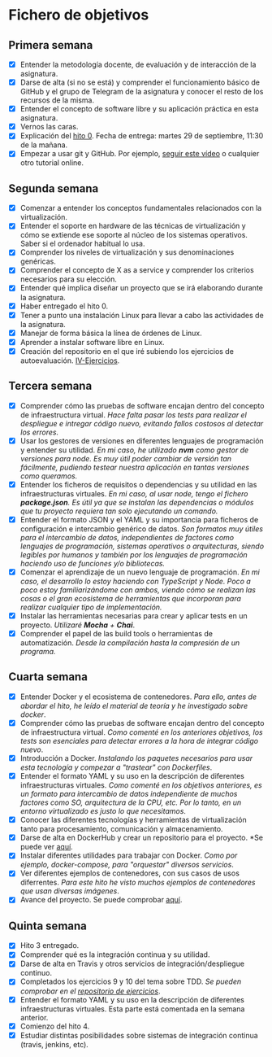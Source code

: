 # Fichero de objetivos

## Primera semana

- [x] Entender la metodología docente, de evaluación y de interacción de la asignatura.
- [x] Darse de alta (si no se está) y comprender el funcionamiento básico de GitHub y el grupo de Telegram de la asignatura y conocer el resto de los recursos de la misma.
- [x] Entender el concepto de software libre y su aplicación práctica en esta asignatura.
- [x] Vernos las caras.
- [x] Explicación del [hito 0](http://jj.github.io/IV/documentos/proyecto/0.Repositorio). Fecha de entrega: martes 29 de septiembre, 11:30 de la mañana.
- [x] Empezar a usar git y GitHub. Por ejemplo, [seguir este vídeo](https://www.youtube.com/watch?v=gmXyJI01qa8) o cualquier otro tutorial online.

## Segunda semana

- [x] Comenzar a entender los conceptos fundamentales relacionados con la virtualización.
- [x] Entender el soporte en hardware de las técnicas de virtualización y cómo se extiende ese soporte al núcleo de los sistemas operativos. Saber si el ordenador habitual lo usa.
- [x] Comprender los niveles de virtualización y sus denominaciones genéricas.
- [x] Comprender el concepto de X as a service y comprender los criterios necesarios para su elección.
- [x] Entender qué implica diseñar un proyecto que se irá elaborando durante la asignatura.
- [x] Haber entregado el hito 0.
- [x] Tener a punto una instalación Linux para llevar a cabo las actividades de la asignatura.
- [x] Manejar de forma básica la línea de órdenes de Linux.
- [x] Aprender a instalar software libre en Linux.
- [x] Creación del repositorio en el que iré subiendo los ejercicios de autoevaluación. [IV-Ejercicios](https://github.com/sergiovp/IV-Ejercicios).

## Tercera semana

- [x] Comprender cómo las pruebas de software encajan dentro del concepto de infraestructura virtual. *Hace falta pasar los tests para realizar el despliegue e intregar código nuevo, evitando fallos costosos al detectar los errores.*
- [x] Usar los gestores de versiones en diferentes lenguajes de programación y entender su utilidad. *En mi caso, he utilizado **nvm** como gestor de versiones para node. Es muy útil poder cambiar de versión tan fácilmente, pudiendo testear nuestra aplicación en tantas versiones como queramos.*
- [x] Entender los ficheros de requisitos o dependencias y su utilidad en las infraestructuras virtuales. *En mi caso, al usar node, tengo el fichero **package.json**. Es útil ya que se instalan las dependencias o módulos que tu proyecto requiera tan solo ejecutando un comando.*
- [x] Entender el formato JSON y el YAML y su importancia para ficheros de configuración e intercambio genérico de datos. *Son formatos muy útiles para el intercambio de datos, independientes de factores como lenguajes de programación, sistemas operativos o arquitecturas, siendo legibles por humanos y también por los lenguajes de programación haciendo uso de funciones y/o bibliotecas.*
- [x] Comenzar el aprendizaje de un nuevo lenguaje de programación. *En mi caso, el desarrollo lo estoy haciendo con TypeScript y Node. Poco a poco estoy familiarizándome con ambos, viendo cómo se realizan las cosas o el gran ecosistema de herramientas que incorporan para realizar cualquier tipo de implementación.*
- [x] Instalar las herramientas necesarias para crear y aplicar tests en un proyecto. *Utilizaré **Mocha** + **Chai***.
- [x] Comprender el papel de las build tools o herramientas de automatización. *Desde la compilación hasta la compresión de un programa.*

## Cuarta semana

- [x] Entender Docker y el ecosistema de contenedores. *Para ello, antes de abordar el hito, he leído el material de teoría y he investigado sobre docker*.
- [x] Comprender cómo las pruebas de software encajan dentro del concepto de infraestructura virtual. *Como comenté en los anteriores objetivos, los tests son esenciales para detectar errores a la hora de integrar código nuevo*.
- [x] Introducción a Docker. *Instalando los paquetes necesarios para usar esta tecnología y compezar a "trastear" con Dockerfiles*.
- [x] Entender el formato YAML y su uso en la descripción de diferentes infraestructuras virtuales. *Como comenté en los objetivos anteriores, es un formato para intercambio de datos independiente de muchos factores como SO, arquitectura de la CPU, etc. Por lo tanto, en un entorno virtualizado es justo lo que necesitamos*.
- [x] Conocer las diferentes tecnologías y herramientas de virtualización tanto para procesamiento, comunicación y almacenamiento. 
- [x] Darse de alta en DockerHub y crear un repositorio para el proyecto. *Se puede ver [aquí](https://hub.docker.com/r/sergiovela/iv-organizeandgo).
- [x] Instalar diferentes utilidades para trabajar con Docker. *Como por ejemplo, docker-compose, para "orquestar" diversos servicios*.
- [x] Ver diferentes ejemplos de contenedores, con sus casos de usos diferrentes. *Para este hito he visto muchos ejemplos de contenedores que usan diversas imágenes*.
- [x] Avance del proyecto. Se puede comprobar [aquí](https://github.com/sergiovp/IV-OrganizeAndGo).

## Quinta semana

- [x] Hito 3 entregado.
- [x] Comprender qué es la integración continua y su utilidad.
- [x] Darse de alta en Travis y otros servicios de integración/despliegue continuo.
- [x] Completados los ejercicios 9 y 10 del tema sobre TDD. *Se pueden comprobar en el [repositorio de ejercicios](https://github.com/sergiovp/IV-Ejercicios/blob/main/Sesiones/sesión_hito_4.md)*. 
- [x] Entender el formato YAML y su uso en la descripción de diferentes infraestructuras virtuales. Esta parte está comentada en la semana anterior.
- [x] Comienzo del hito 4.
- [x] Estudiar distintas posibilidades sobre sistemas de integración continua (travis, jenkins, etc).

